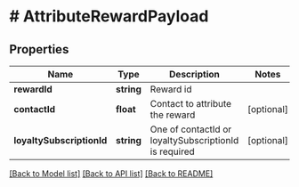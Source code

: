 # # AttributeRewardPayload

## Properties

Name | Type | Description | Notes
------------ | ------------- | ------------- | -------------
**rewardId** | **string** | Reward id |
**contactId** | **float** | Contact to attribute the reward | [optional]
**loyaltySubscriptionId** | **string** | One of contactId or loyaltySubscriptionId is required | [optional]

[[Back to Model list]](../../README.md#models) [[Back to API list]](../../README.md#endpoints) [[Back to README]](../../README.md)
